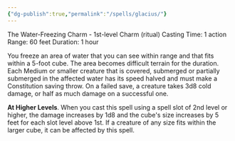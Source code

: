 ```yaml
---
{"dg-publish":true,"permalink":"/spells/glacius/"}
---
```


The Water-Freezing Charm - 1st-level Charm (ritual) 
Casting Time: 1 action 
Range: 60 feet 
Duration: 1 hour 

You freeze an area of water that you can see within range and that fits within a 5-foot cube. The area becomes difficult terrain for the duration. Each Medium or smaller creature that is covered, submerged or partially submerged in the affected water has its speed halved and must make a Constitution saving throw. On a failed save, a creature takes 3d8 cold damage, or half as much damage on a successful one. 

**At Higher Levels**. When you cast this spell using a spell slot of 2nd level or higher, the damage increases by 1d8 and the cube's size increases by 5 feet for each slot level above 1st. If a creature of any size fits within the larger cube, it can be affected by this spell.